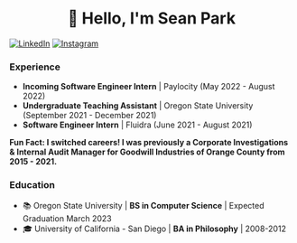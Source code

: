 <h1 align="center"> 👋 Hello, I'm Sean Park</h1>

[![LinkedIn](https://img.shields.io/badge/linkedin-%230077B5.svg?style=for-the-badge&logo=linkedin&logoColor=white)](http://www.linkedin.com/in/seanypark)
[![Instagram](https://img.shields.io/static/v1?style=for-the-badge&message=Instagram&color=E4405F&logo=Instagram&logoColor=FFFFFF&label=)](https://www.instagram.com/librvry_pictures)

### Experience
- **Incoming Software Engineer Intern** | Paylocity (May 2022 - August 2022)
- **Undergraduate Teaching Assistant** | Oregon State University (September 2021 - December 2021)
- **Software Engineer Intern** | Fluidra (June 2021 - August 2021)

**Fun Fact:  I switched careers!  I was previously a Corporate Investigations & Internal Audit Manager for Goodwill Industries of Orange County from 2015 - 2021.**

### Education
- 📚 Oregon State University | **BS in Computer Science** | Expected Graduation March 2023
- 🎓 University of California - San Diego | **BA in Philosophy** | 2008-2012
